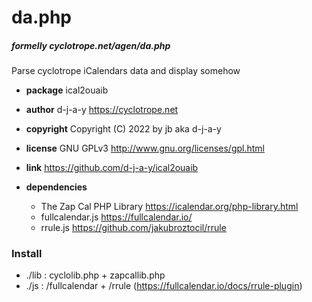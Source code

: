 # da.php
##### formelly cyclotrope.net/agen/da.php

Parse cyclotrope iCalendars data and display somehow

- __package__     ical2ouaib
- __author__      d-j-a-y <https://cyclotrope.net>
- __copyright__   Copyright (C) 2022 by jb aka d-j-a-y
- __license__     GNU GPLv3 <http://www.gnu.org/licenses/gpl.html>
- __link__        <https://github.com/d-j-a-y/ical2ouaib>

- __dependencies__
  - The Zap Cal PHP Library <https://icalendar.org/php-library.html>
  - fullcalendar.js <https://fullcalendar.io/>
  - rrule.js <https://github.com/jakubroztocil/rrule>

### Install

- ./lib : cyclolib.php + zapcallib.php
- ./js  : /fullcalendar + /rrule (https://fullcalendar.io/docs/rrule-plugin)


